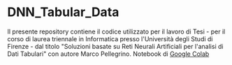 # DNN_Tabular_Data

Il presente repository contiene il codice utilizzato per il lavoro di Tesi - per il corso di laurea triennale in Informatica presso l'Università degli Studi di Firenze - dal titolo "Soluzioni basate su Reti Neurali Artificiali per l'analisi di Dati Tabulari" con autore Marco Pellegrino.
Notebook di [Google Colab](https://colab.research.google.com/notebooks/intro.ipynb?utm_source=scs-index#scrollTo=gJr_9dXGpJ05)
